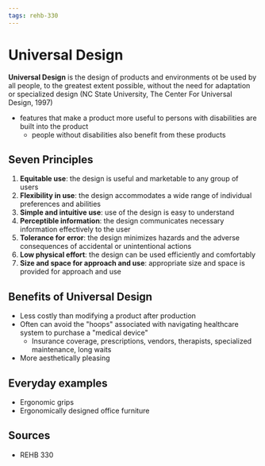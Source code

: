 ```yaml
---
tags: rehb-330
---
```


# Universal Design

**Universal Design** is the design of products and environments ot be used by all people, to the greatest extent possible, without the need for adaptation or specialized design (NC State University, The Center For Universal Design, 1997)

- features that make a product more useful to persons with disabilities are built into the product
  - people without disabilities also benefit from these products

## Seven Principles

1. **Equitable use**: the design is useful and marketable to any group of users
2. **Flexibility in use**: the design accommodates a wide range of individual preferences and abilities
3. **Simple and intuitive use**: use of the design is easy to understand
4. **Perceptible information**: the design communicates necessary information effectively to the user
5. **Tolerance for error**: the design minimizes hazards and the adverse consequences of accidental or unintentional actions
6. **Low physical effort**: the design can be used efficiently and comfortably
7. **Size and space for approach and use**: appropriate size and space is provided for approach and use

## Benefits of Universal Design

- Less costly than modifying a product after production
- Often can avoid the "hoops" associated with navigating healthcare system to purchase a "medical device"
  - Insurance coverage, prescriptions, vendors, therapists, specialized maintenance, long waits
- More aesthetically pleasing

## Everyday examples

- Ergonomic grips
- Ergonomically designed office furniture

## Sources

- REHB 330
